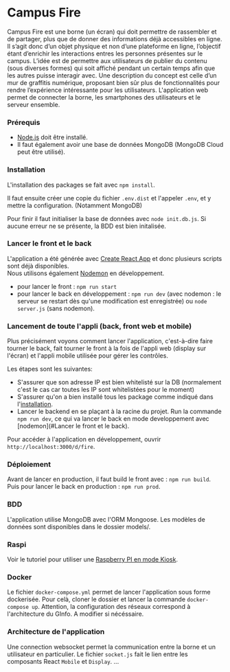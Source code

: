 # Campus Fire

Campus Fire est une borne (un écran) qui doit permettre de rassembler et de partager, plus que de donner des informations déjà accessibles en ligne. Il s’agit donc d’un objet physique et non d’une plateforme en ligne, l’objectif étant d’enrichir les interactions entres les personnes présentes sur le campus. L’idée est de permettre aux utilisateurs de publier du contenu (sous diverses formes) qui soit affiché pendant un certain temps afin que les autres puisse interagir avec. Une description du concept est celle d’un mur de graffitis numérique, proposant bien sûr plus de fonctionnalités pour rendre l’expérience intéressante pour les utilisateurs. L'application web permet de connecter la borne, les smartphones des utilisateurs et le serveur ensemble.


### Prérequis

 * [Node.js](https://nodejs.org/fr/) doit être installé.
 * Il faut également avoir une base de données MongoDB (MongoDB Cloud peut être utilisé).

### Installation

L'installation des packages se fait avec `npm install`.

Il faut ensuite créer une copie du fichier `.env.dist` et l'appeler `.env`, et y mettre la configuration. (Notamment MongoDB)

Pour finir il faut initialiser la base de données avec `node init.db.js`. Si aucune erreur ne se présente, la BDD est bien initalisée.

### Lancer le front et le back

L'application a été générée avec [Create React App](https://github.com/facebook/create-react-app) et donc plusieurs scripts sont déjà disponibles.\
Nous utilisons également [Nodemon](https://nodemon.io/) en développement.

* pour lancer le front : `npm run start`
* pour lancer le back en développement : `npm run dev` (avec nodemon : le serveur se restart dès qu'une modification est enregistrée) ou `node server.js` (sans nodemon).

### Lancement de toute l'appli (back, front web et mobile)

Plus précisément voyons comment lancer l'application, c'est-à-dire faire tourner le back, fait tourner le front à la fois de l'appli web (display sur l'écran) et l'appli mobile utilisée pour gérer les contrôles.

Les étapes sont les suivantes:
- S'assurer que son adresse IP est bien whitelisté sur la DB (normalement c'est le cas car toutes les IP sont whitelistées pour le moment)
- S'assurer qu'on a bien installé tous les package comme indiqué dans l'[installation](#Installation).
- Lancer le backend en se plaçant à la racine du projet. Run la commande `npm run dev`, ce qui va lancer le back en mode developpement avec [nodemon](#Lancer le front et le back).

Pour accéder à l'application en développement, ouvrir `http://localhost:3000/d/fire`.

### Déploiement

Avant de lancer en production, il faut build le front avec : `npm run build`.\
Puis pour lancer le back en production : `npm run prod`.

### BDD

L'application utilise MongoDB avec l'ORM Mongoose. Les modèles de données sont disponibles dans le dossier models/.

### Raspi
Voir le tutoriel pour utiliser une [Raspberry PI en mode Kiosk](http://blog.philippegarry.com/2018/08/19/faire-de-son-pi-une-borne-raspberry-pi-kiosk-mode-stretch-version/). 

### Docker
Le fichier `docker-compose.yml` permet de lancer l'application sous forme dockerisée. 
Pour celà, cloner le dossier et lancer la commande `docker-compose up`. Attention, la configuration des réseaux correspond à l'architecture du GInfo. A modifier si nécéssaire. 

### Architecture de l'application
Une connection websocket permet la communication entre la borne et un utilisateur en particulier. Le fichier `socket.js` fait le lien entre les composants React `Mobile` et `Display`.
...
